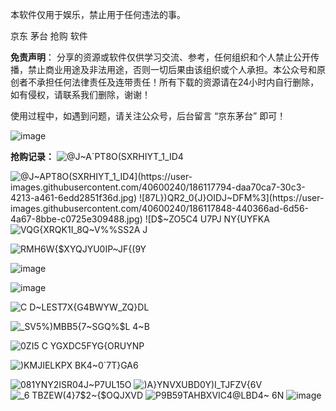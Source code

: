 

本软件仅用于娱乐，禁止用于任何违法的事。

京东 茅台 抢购 软件

**免责声明**： 分享的资源或软件仅供学习交流、参考，任何组织和个人禁止公开传播，禁止商业用途及非法用途，否则一切后果由该组织或个人承担。本公众号和原创者不承担任何法律责任及连带责任！所有下载的资源请在24小时内自行删除，如有侵权，请联系我们删除，谢谢！

使用过程中，如遇到问题，请关注公众号，后台留言 “京东茅台” 即可！

![image](https://user-images.githubusercontent.com/40600240/118392266-53494a00-b66b-11eb-86e0-2adbd91ae79c.png)


**抢购记录：**
![@J~A`PT8O(SXRHIYT_1_ID4](https://user-images.githubusercontent.com/40600240/186118905-e261b1ab-c901-4a6d-bd21-8d2e03b158ea.jpg)

![@J~A`PT8O(SXRHIYT_1_ID4](https://user-images.githubusercontent.com/40600240/186117794-daa70ca7-30c3-4213-a461-6edd2851f36d.jpg)
![87L})QR2_0{J}OIDJ~DFM%3](https://user-images.githubusercontent.com/40600240/186117848-440366ad-6d56-4a67-8bbe-c0725e309488.jpg)
![D$~ZO5C4 U7P`J NY{UYFKA](https://user-images.githubusercontent.com/40600240/186117917-4832e8c7-b14d-48b2-a093-c9b1f81eefb5.jpg)
![VQG{XRQK1I_8Q~V%%SS2A J](https://user-images.githubusercontent.com/40600240/186117979-918511a8-2687-4b27-b35b-783fa61a4a34.jpg)


![RMH6W{$XYQJYU0IP~JF{(9Y](https://user-images.githubusercontent.com/40600240/183009430-e8c51c1a-f14a-4852-b9a7-7027e1e22e61.png)


![image](https://user-images.githubusercontent.com/40600240/158738028-d628e18c-d33b-4886-bcdb-f6d8b7da9afd.png)

![image](https://user-images.githubusercontent.com/40600240/158738214-318bcb70-1a19-43f9-916c-349022726065.png)

![C D~LEST7X{G4BWYW_ZQ}DL](https://user-images.githubusercontent.com/40600240/159207549-8ce0fa12-5541-4558-9b77-1a2081a9ac45.jpg)

![_SV5%)MBB5{7~SGQ%$L 4~B](https://user-images.githubusercontent.com/40600240/159207560-cb57fcdf-897c-4324-8876-c6c9bf23302c.png)

![0ZI5 C YGXDC5FYG{ORUYNP](https://user-images.githubusercontent.com/40600240/159207579-b584a326-d056-4560-ba20-e84477680832.png)

![)KMJIELKPX BK4~0`7T}GA6](https://user-images.githubusercontent.com/40600240/160285440-6210a359-197d-4311-b2f0-e7bd326f7de1.jpg)

![$081YNY2ISR04J~$P7UL15O](https://user-images.githubusercontent.com/40600240/163921005-03a43eda-c712-499f-909c-f4c4811ba79e.jpg)
![)A}YNVXUBD0Y)I_TJFZV{6V](https://user-images.githubusercontent.com/40600240/163921026-7dac513f-413a-42a1-afbb-3a8fa609cac7.jpg)
![_6 TBZEW(4}7$2~{$OQJXVD](https://user-images.githubusercontent.com/40600240/163921057-588f1f75-a94a-4d06-9f3e-396883222de8.jpg)
![P9B59TAHBXVIC4@LBD4~ 6N](https://user-images.githubusercontent.com/40600240/163921065-d1e7bc42-4a18-4cdc-82ce-1e4ccdc672d4.jpg)
![image](https://user-images.githubusercontent.com/40600240/163921167-ca9939eb-f33f-4a72-b0d1-31500e150c5f.png)

